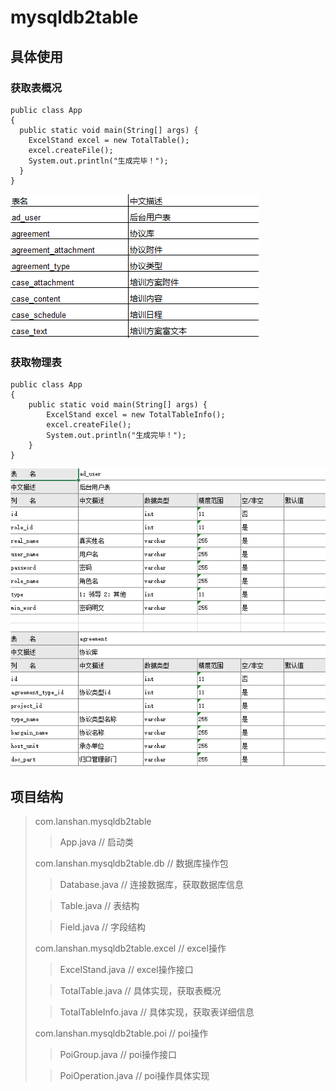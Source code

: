 # mysqldb2table

## 具体使用
### 获取表概况
    public class App 
    {
      public static void main(String[] args) {
        ExcelStand excel = new TotalTable();
        excel.createFile();
        System.out.println("生成完毕！");
      }
    }
    
<div>
	<img src="https://raw.githubusercontent.com/781973936/image/master/info.png"></img>
<div>
	
### 获取物理表
	public class App 
	{
		public static void main(String[] args) {
			ExcelStand excel = new TotalTableInfo();
			excel.createFile();
			System.out.println("生成完毕！");
		}
	}
<div>
	<img src="https://raw.githubusercontent.com/781973936/image/master/detail.png"></img>
<div>

## 项目结构
> com.lanshan.mysqldb2table 
>
> > App.java // 启动类
> 
> com.lanshan.mysqldb2table.db // 数据库操作包
>
> > Database.java // 连接数据库，获取数据库信息
>
> > Table.java // 表结构
>
> > Field.java // 字段结构
>
> com.lanshan.mysqldb2table.excel // excel操作
>
> > ExcelStand.java // excel操作接口
>
> > TotalTable.java // 具体实现，获取表概况
>
> > TotalTableInfo.java // 具体实现，获取表详细信息
>
> com.lanshan.mysqldb2table.poi // poi操作
>
> > PoiGroup.java // poi操作接口
>
> > PoiOperation.java // poi操作具体实现
